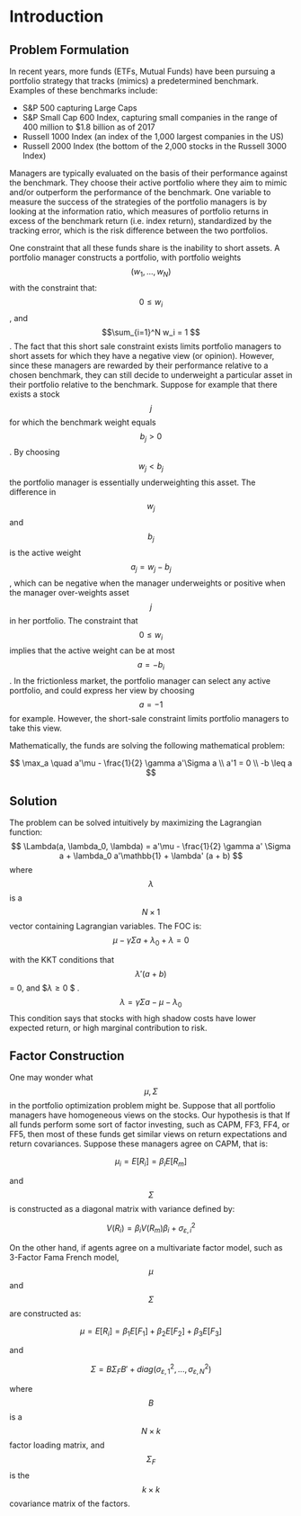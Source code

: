 # Introduction

## Problem Formulation 

In recent years, more funds (ETFs, Mutual Funds) have been pursuing a portfolio strategy that tracks (mimics) a predetermined benchmark. Examples of these benchmarks include:


- S&P 500 capturing Large Caps
- S&P Small Cap  600 Index, capturing small companies in the range of $400$ million to ​$1.8 billion as of 2017 
- Russell 1000 Index  (an index of the 1,000 largest companies in the US)
- Russell 2000 Index (the bottom of the 2,000 stocks in the Russell 3000 Index)

Managers are typically evaluated on the basis of their performance against the benchmark. They choose their active portfolio where they aim to mimic and/or outperform the performance of the benchmark. One variable to measure the success of the strategies of the portfolio managers is by looking at the information ratio, which measures of portfolio returns in excess of the benchmark return (i.e. index return), standardized by the tracking error, which is the risk difference between the two portfolios. 

One constraint that all these funds share is the inability to short assets. A portfolio manager constructs a portfolio, with portfolio weights $$(w_1, ..., w_N)$$ with the constraint that: $$ 0 \leq w_i$$, and $$\sum_{i=1}^N w_i = 1 $$ . The fact that this short sale constraint exists limits portfolio managers to short assets for which they have a negative view (or opinion). However, since these managers are rewarded by their performance relative to a chosen benchmark, they can still decide to underweight a particular asset in their portfolio relative to the benchmark. Suppose for example that there exists a stock $$j$$ for which the benchmark weight equals $$b_j > 0$$. By choosing $$w_j < b_j$$ the portfolio manager is essentially underweighting this asset. The difference in $$w_j$$ and $$b_j$$ is the active weight $$a_j = w_j - b_j$$, which can be negative when the manager underweights or positive when the manager over-weights asset $$j$$ in her portfolio. The constraint that $$0 \leq w_i$$ implies that the active weight can be at most $$a = -b_i$$ . In the frictionless market, the portfolio manager can select any active portfolio, and could express her view by choosing $$a = -1​$$ for example. However, the short-sale constraint limits portfolio managers to take this view.

Mathematically, the funds are solving the following mathematical problem:




$$
\max_a \quad a'\mu - \frac{1}{2} \gamma a'\Sigma a \\
a'1  = 0 \\
 -b \leq a
$$

## Solution

The problem can be solved intuitively by maximizing the Lagrangian function:
$$
\Lambda(a, \lambda_0, \lambda) = a'\mu - \frac{1}{2} \gamma a' \Sigma a + \lambda_0 a'\mathbb{1} + \lambda' (a + b)
$$
where $$ \lambda $$ is a $$N \times 1$$ vector containing Lagrangian variables. The FOC is:
$$
\mu - \gamma\Sigma a + \lambda_0 + \lambda = 0
$$


with the KKT conditions that $$ \lambda '(a + b)$$ = 0, and $$\lambda \geq 0$	$ .
$$
\lambda = \gamma \Sigma a - \mu - \lambda_0
$$
This condition says that stocks with high shadow costs have lower expected return, or high marginal contribution to risk. 



## Factor Construction

One may wonder what$$\mu, \Sigma$$ in the portfolio optimization problem might be. Suppose that all portfolio managers have homogeneous views on the stocks. Our hypothesis is that If all funds perform some sort of factor investing, such as CAPM, FF3, FF4, or FF5, then most of these funds get similar views on return expectations and return covariances. Suppose these managers agree on CAPM, that is:

$$ \mu_i = E[R_i] = \beta_i E[R_m] $$

and $$\Sigma$$ is constructed as a diagonal matrix with variance defined by:

$$V(R_i) = \beta_i V(R_m) \beta_i + \sigma^2_{\varepsilon,i}$$

On the other hand, if agents agree on a multivariate factor model, such as 3-Factor Fama French model, $$\mu$$ and $$\Sigma$$ are constructed as:

$$\mu = E[R_i] = \beta_1 E[F_1] + \beta_2 E[F_2] + \beta_3 E[F_3]​$$

and 

$$\Sigma = B \Sigma_F B' + diag(\sigma^2_{\varepsilon, 1}, ..., \sigma^2_{\varepsilon, N}) $$

where $$B$$ is a $$N \times k$$ factor loading matrix, and $$\Sigma_F$$ is the $$k \times k$$  covariance matrix of the factors.



